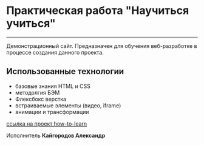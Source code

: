 # Практическая работа "Научиться учиться"
---------------------------
Демонстрационный сайт. Предназначен для обучения веб-разработке в процессе создания данного проекта. 
## Использованные технологии
- базовые знания HTML и CSS
- методолгия БЭМ
- Флексбокс верстка
- встраиваемые элементы (видео, iframe)
- анимации и трансформации

[ссылка на проект how-to-learn](https://alexs41.github.io/how-to-learn/index.html "How to Learn")

Исполнитель **Кайгородов Александр** 
